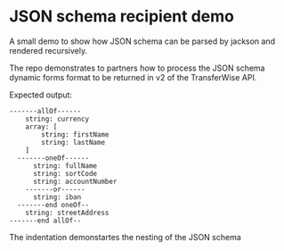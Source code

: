 # JSON schema recipient demo
A small demo to show how JSON schema can be parsed by jackson and rendered recursively.

The repo demonstrates to partners how to process the JSON schema dynamic forms format to be returned in v2 of the TransferWise API.

Expected output:
```
-------allOf------
    string: currency
    array: [
        string: firstName
        string: lastName
    ]
  -------oneOf------
      string: fullName
      string: sortCode
      string: accountNumber
    -------or------
      string: iban
  -------end oneOf--
    string: streetAddress
-------end allOf--
```

The indentation demonstartes the nesting of the JSON schema
